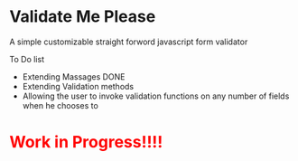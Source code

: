 <h1>Validate Me Please</h1>

<p>A simple customizable straight forword javascript form validator</p>
<p>To Do list</p>
<ul>
	<li>Extending Massages  DONE</li>
	<li>Extending Validation methods</li>
	<li>Allowing the user to invoke validation functions on any number of fields when he chooses to</li>
</ul>

<h1 style="color:red;">Work in Progress!!!!</h1>

